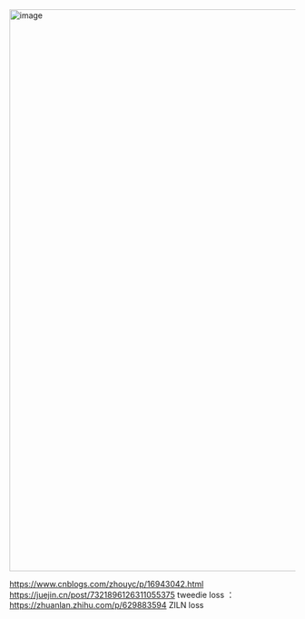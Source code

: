 <img width="989" alt="image" src="https://github.com/user-attachments/assets/dca28129-48fd-49c7-b2e4-f90853ca8d52" />

https://www.cnblogs.com/zhouyc/p/16943042.html
https://juejin.cn/post/7321896126311055375
tweedie loss ： https://zhuanlan.zhihu.com/p/629883594
ZILN loss
